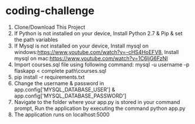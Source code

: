 # coding-challenge
1. Clone/Download This Project
2. If Python is not installed on your device, Install Python 2.7 & Pip & set the path variables
3. If Mysql is not installed on your device, Install mysql on windows:https://www.youtube.com/watch?v=-cHS4HoEFV8, Install mysql on mac:https://www.youtube.com/watch?v=1C6ljG6FzNI
4. Import courses.sql file using following command: mysql -u username -p flaskapp < complete path\courses.sql
5. pip install -r requirements.txt
6. Change the username & password in app.config['MYSQL_DATABASE_USER'] & app.config['MYSQL_DATABASE_PASSWORD']
7. Navigate to the folder where your app.py is stored in your command prompt, Run the application by executing the command python app.py
8. The application runs on localhost:5000
